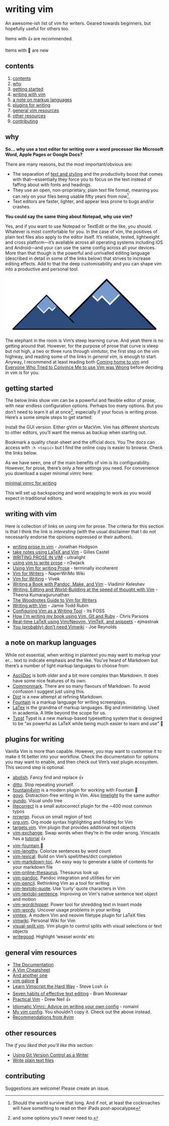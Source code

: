 # writing vim

An awesome-ish list of vim for writers. Geared towards beginners, but hopefully useful for others too.

Items with :+1: are recommended.

Items with :eyes: are new

## contents

1. [contents](#contents)
2. [why](#why)
3. [getting started](#getting-started)
4. [writing with vim](#writing-with-vim)
5. [a note on markup languages](#a-note-on-markup-languages)
6. [plugins for writing](#plugins-for-writing)
7. [general vim resources](#general-vim-resources)
8. [other resources](#other-resources)
9. [contributing](#contributing)

## why

**So... why use a text editor for writing over a word processor like Microsoft Word, Apple Pages or Google Docs?**

There are many reasons, but the most important/obvious are:

- The separation of [text and styling](https://en.m.wikipedia.org/wiki/Separation_of_content_and_presentation) and the productivity boost that comes with that—essentially they force you to focus on the text instead of faffing about with fonts and headings.
- They use an open, non-proprietary, plain text file format, meaning you can rely on your files being usable fifty years from now[^1].
- Text editors are faster, lighter, and appear less prone to bugs and/or crashes.

**You could say the same thing about Notepad, why use vim?**

Yes, and if you want to use Notepad or TextEdit or the like, you should. Whatever is most comfortable for you. In the case of vim, the positives of plain text files also apply to the editor itself. It’s reliable, tested, lightweight and cross platform—it’s available across all operating systems including iOS and Android—and your can use the same config across all your devices. More than that though is the powerful and unrivalled editing language (described in detail in some of the links below) that strives to increase editing effects. Add to that the deep customisability and you can shape vim into a productive and personal tool.

![steep](steep.svg)

The elephant in the room is Vim’s steep learning curve. And yeah there is no getting around that. However, for the purpose of prose that curve is steep but not high, a two or three runs through vimtutor, the first step on the vim highway, and reading some of the links in *general vim*, is enough to start.  Anyway, I recommend at least reading both [Coming home to vim](https://stevelosh.com/blog/2010/09/coming-home-to-vim) and [Everyone Who Tried to Convince Me to use Vim was Wrong](https://yehudakatz.com/2010/07/29/everyone-who-tried-to-convince-me-to-use-vim-was-wrong/) before deciding in vim is for you.

[^1]: Should the world survive that long. And if not, at least the cockroaches will have something to read on their iPads post-apocalypse

## getting started

The below links show vim can be a powerful and flexible editor of prose, with near endless configuration options. Perhaps too many options. But you don’t need to learn it all at once[^2], especially if your focus is writing prose. Here’s a some simple steps to get started:

Install the GUI version. Either gVim or MacVim. Vim has different shortcuts to other editors, you’ll want the menus as backup when starting out.

Bookmark a quality cheat-sheet and the official docs. You The docs can access with `:h <topic>` but I find the online copy is easier to browse. Check the links below.

As we have seen, one of the main benefits of vim is its configurability. However, for prose, there’s only a few settings you need. For convenience you download a super minimal vimrc here:

[minimal vimrc for writing](writing.vimrc)

This will set up backspacing and word wrapping to work as you would expect in traditional editors.

[^2]: and some options you'll never need to.

## writing with vim

Here is collection of links on using vim for prose. The criteria for this section is that I think the link is *interesting* (with the usual disclaimer that I do not necessarily endorse the opinions expressed or their authors).

- [writing prose in vim](https://jonathanh.co.uk/blog/writing-prose-in-vim/) - Jonathan Hodgson
- [take notes using LaTeX and Vim](https://castel.dev/post/lecture-notes-1) - Gilles Castel
- [WRITING PROSE IN VIM](http://ultralight.cc/posts/71ab285a0c633f47.html) - ultralight
- [using vim to write prose](https://n3wjack.net/2022/02/07/using-vim-to-write-prose/) - n3wjack
- [Using Vim for writing Prose](http://www.terminally-incoherent.com/blog/2013/06/17/using-vim-for-writing-prose/) - terminally incoherent
- [Vim for Writers](https://www.naperwrimo.org/wiki/index.php?title=Vim_for_Writers) - NaperWriMo Wiki
- [Vim for Writing](https://raivivek.in/2016/09/vim-for-writing/#) - Vivek
- [Writing a Book with Pandoc, Make, and Vim](https://keleshev.com/my-book-writing-setup/) - Vladimir Keleshev
- [Writing, Editing and World-Building at the speed of thought with Vim](https://www.youtube.com/watch?v=2ORWaIqyj7k) - Theena Kumaragurunathan
- [The Woodnotes Guide to Vim for Writers](https://therandymon.com/woodnotes/vim-for-writers/vimforwriters.html)
- [Writing with Vim](https://jamierubin.net/2019/03/21/writing-with-vim/) - Jamie Todd Rubin
- [Configuring Vim as a Writing Tool](https://news.itsfoss.com/configuring-vim-writing/) - Its FOSS
- [How I'm writing my book using Vim, Git and Ruby](http://blog.chrismdp.com/2010/11/how-im-writing-my-book-using-git-and-ruby/) - Chris Parsons
- [Real-time LaTeX using Vim/Neovim, VimTeX, and snippets](https://ejmastnak.github.io/tutorials/vim-latex/intro.html) - ejmastnak
- [You (probably) don’t need Vimwiki](http://joereynoldsaudio.com/2018/07/07/you-dont-need-vimwiki.html) - Joe Reynolds

## a note on markup languages

While not essential, when writing in plaintext you may want to markup your er... text to indicate emphasis and the like. You’ve heard of Markdown but there’s a number of light markup languages to choose from:

- [AsciiDoc](https://asciidoc.org/) is both older and a bit more complex than Markdown. It does have some nice features of its own.
- [Commonmark](https://commonmark.org/). There are so many flavours of Markdown. To avoid confusion I suggest just using this.
- [Djot](https://djot.net/) is a new attempt at refining Markdown.
- [Fountain](https://fountain.io/) is a markup language for writing screenplays.
- [LaTex](https://en.wikipedia.org/wiki/LaTeX) is the grandma of markup languages. Big and intimidating. Used in academia. A little beyond the scope for us.
- [Typst](https://github.com/typst/typst) Typst is a new markup-based typesetting system that is designed to be “as powerful as LaTeX while being much easier to learn and use” :eyes:

## plugins for writing

Vanilla Vim is more than capable. However, you may want to customise it to make it fit better into your workflow. Check the documentation for options you may want to enable, and then check out Vim’s vast plugin ecosystem. This second step is optional.

- [abolish](https://github.com/tpope/vim-abolish). Fancy find and replace :+1:
- [ditto](https://github.com/dbmrq/vim-ditto). Stop repeating yourself.
- [fountain4vim](https://github.com/stevenjaycohen/fountain4vim) is a modern plugin for working with Fountain :eyes:
- [goyo](https://github.com/junegunn/goyo.vim). Distraction-free writing in Vim. Also [limelight](https://github.com/junegunn/limelight.vim) by the same author
- [gundo](https://github.com/sjl/gundo.vim). Visual undo tree
- [litecorrect](https://github.com/preservim/vim-litecorrect) is a small autocorrect plugin for the ~400 most common typos
- [nrrwrgn](https://github.com/chrisbra/NrrwRgn). Focus on small region of text
- [org.vim](https://github.com/axvr/org.vim). Org mode syntax highlighting and folding for Vim
- [targets.vim](https://github.com/wellle/targets.vim). Vim plugin that provides additional text objects
- [vim-exchange](https://github.com/tommcdo/vim-exchange). Swap words when they’re in the order wrong. Vimcasts has a [tutorial](http://vimcasts.org/episodes/swapping-two-regions-of-text-with-exchange-vim/) :+1:
- [vim-fountain ](https://github.com/kblin/vim-fountain) :eyes:
- [vim-lengthy](https://github.com/Raimondi/vim-lengthy). Colorize sentences by word count
- [vim-lexical](https://github.com/preservim/vim-lexical). Build on Vim’s spell/thes/dict completion
- [vim-markdown-toc](https://github.com/ajorgensen/vim-markdown-toc). An easy way to generate a table of contents for your markdown file
- [vim-online-thesaurus](https://github.com/beloglazov/vim-online-thesaurus). Thesaurus look up
- [vim-pandoc](https://github.com/vim-pandoc/vim-pandoc). Pandoc integration and utilities for vim
- [vim-pencil](https://github.com/preservim/vim-pencil). Rethinking Vim as a tool for writing
- [vim-textobj-quote](https://github.com/preservim/vim-textobj-quote). Use ‘curly’ quote characters in Vim
- [vim-textobj-sentence](https://github.com/preservim/vim-textobj-sentence). Improving on Vim's native sentence text object and motion
- [vim-wordchipper](https://github.com/preservim/vim-wordchipper). Power tool for shredding text in Insert mode
- [vim-wordy](https://github.com/preservim/vim-wordy). Uncover usage problems in your writing
- [vimtex](https://github.com/lervag/vimtex). A modern Vim and neovim filetype plugin for LaTeX files
- [vimwiki](https://github.com/vimwiki/vimwiki). Personal Wiki for Vim
- [visual-split.vim](https://github.com/wellle/visual-split.vim). Vim plugin to control splits with visual selections or text objects
- [writegood](https://github.com/davidbeckingsale/writegood.vim). Highlight ‘weasel words’ etc

## general vim resources

- [The Documentation](http://vimdoc.sourceforge.net/htmldoc/help.html)
- [A Vim Cheatsheet](https://learnxinyminutes.com/docs/vim/)
- [And another one](https://vim.rtorr.com/)
- [vim galore](https://github.com/mhinz/vim-galore) :eyes:
- [Learn Vimscript the Hard Way](https://learnvimscriptthehardway.stevelosh.com/) - Steve Losh :+1:
- [Seven habits of effective text editing](https://www.moolenaar.net/habits.html) - Bram Moolenaar
- [Practical Vim](https://www.amazon.com/Practical-Vim-Edit-Speed-Thought/dp/1680501275) - Drew Neil :+1:
- [Idiomatic Vimrc: Advice on writing your own config](https://github.com/romainl/idiomatic-vimrc) - romainl
- [My vim config](https://github.com/phantomdiorama/vimfiles). You shouldn’t copy it. Check out the above instead.
- [Recommendations from #vim](https://www.vi-improved.org/recommendations/)

## other resources

The *if you liked that you'll like this* section:

- [Using Git Version Control as a Writer](https://news.itsfoss.com/version-control-writers/)
- [Write plain text files](https://sive.rs/plaintext)

## contributing

Suggestions are welcome! Please create an issue.
